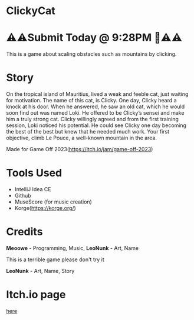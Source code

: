 # ClickyCat
# ⚠️⚠️Submit Today @ 9:28PM 🤞⚠️⚠️
This is a game about scaling obstacles such as mountains by clicking. 

# Story
On the tropical island of Mauritius, lived a weak and feeble cat, just waiting for motivation. The name of this cat, is Clicky. One day, Clicky heard a knock at his door. When he answered, he saw an old cat, which he would soon find out was named Loki. He offered to be Clicky’s sensei and make him a truly strong cat. Clicky willingly agreed and from the first training session, Loki noticed his potential. He could see Clicky one day becoming the best of the best but knew that he needed much work. Your first objective, climb Le Pouce, a well-known mountain in the area.

Made for Game Off 2023(https://itch.io/jam/game-off-2023)
# Tools Used
- IntelliJ Idea CE
- Github
- MuseScore (for music creation)
- Korge(https://korge.org/)
  

# Credits
**Meoowe** - Programming, Music,
**LeoNunk** - Art, Name
 
This is a terrible game please don't try it

**LeoNunk** - Art, Name, Story

# Itch.io page
<a href="https://meoowe.itch.io/clicky-cat">here</a>
